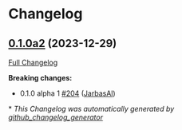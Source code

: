 # Changelog

## [0.1.0a2](https://github.com/OpenVoiceOS/ovos-utils/tree/0.1.0a2) (2023-12-29)

[Full Changelog](https://github.com/OpenVoiceOS/ovos-utils/compare/V0.0.37...0.1.0a2)

**Breaking changes:**

- 0.1.0 alpha 1 [\#204](https://github.com/OpenVoiceOS/ovos-utils/pull/204) ([JarbasAl](https://github.com/JarbasAl))



\* *This Changelog was automatically generated by [github_changelog_generator](https://github.com/github-changelog-generator/github-changelog-generator)*
